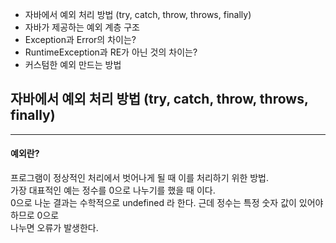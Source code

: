 * 자바에서 예외 처리 방법 (try, catch, throw, throws, finally)
* 자바가 제공하는 예외 계층 구조
* Exception과 Error의 차이는?
* RuntimeException과 RE가 아닌 것의 차이는?
* 커스텀한 예외 만드는 방법

## 자바에서 예외 처리 방법 (try, catch, throw, throws, finally)
<hr>

#### 예외란? 
프로그램이 정상적인 처리에서 벗어나게 될 때 이를 처리하기 위한 방법.  
가장 대표적인 예는 정수를 0으로 나누기를 했을 때 이다.  
0으로 나눈 결과는 수학적으로 undefined 라 한다. 근데 정수는 특정 숫자 값이 있어야 하므로 0으로  
나누면 오류가 발생한다.  
